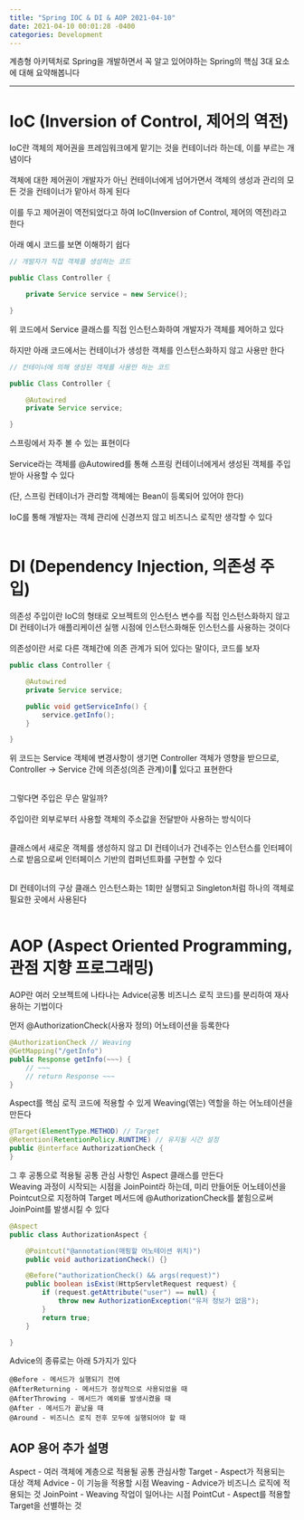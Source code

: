 ```yaml
---
title: "Spring IOC & DI & AOP 2021-04-10"
date: 2021-04-10 00:01:28 -0400
categories: Development
---
```


계층형 아키텍처로 Spring을 개발하면서 꼭 알고 있어야하는 Spring의 핵심 3대 요소에 대해 요약해봅니다
<hr/>

# IoC (Inversion of Control, 제어의 역전)
IoC란 객체의 제어권을 프레임워크에게 맡기는 것을 컨테이너라 하는데, 이를 부르는 개념이다<br><br>
객체에 대한 제어권이 개발자가 아닌 컨테이너에게 넘어가면서 객체의 생성과 관리의 모든 것을 컨테이너가 맡아서 하게 된다<br><br>
이를 두고 제어권이 역전되었다고 하여 IoC(Inversion of Control, 제어의 역전)라고 한다<br><br>
아래 예시 코드를 보면 이해하기 쉽다

```java
// 개발자가 직접 객체를 생성하는 코드 

public Class Controller {

    private Service service = new Service();

}
```
위 코드에서 Service 클래스를 직접 인스턴스화하여 개발자가 객체를 제어하고 있다<br><br>
하지만 아래 코드에서는 컨테이너가 생성한 객체를 인스턴스화하지 않고 사용만 한다

```java
// 컨테이너에 의해 생성된 객체를 사용만 하는 코드 

public Class Controller {

    @Autowired
    private Service service;

}
```

스프링에서 자주 볼 수 있는 표현이다<br><br>
Service라는 객체를 @Autowired를 통해 스프링 컨테이너에게서 생성된 객체를 주입받아 사용할 수 있다<br><br>
(단, 스프링 컨테이너가 관리할 객체에는 Bean이 등록되어 있어야 한다)<br><br>
IoC를 통해 개발자는 객체 관리에 신경쓰지 않고 비즈니스 로직만 생각할 수 있다<br><br>

# DI (Dependency Injection, 의존성 주입)
의존성 주입이란 IoC의 형태로 오브젝트의 인스턴스 변수를 직접 인스턴스화하지 않고 DI 컨테이너가 애플리케이션 실행 시점에 인스턴스화해둔 인스턴스를 사용하는 것이다<br><br>
의존성이란 서로 다른 객체간에 의존 관계가 되어 있다는 말이다, 코드를 보자 
```java
public class Controller {

    @Autowired
    private Service service;

    public void getServiceInfo() {
        service.getInfo();
    }

}
```
위 코드는 Service 객체에 변경사항이 생기면 Controller 객체가 영향을 받으므로, Controller -> Service 간에 의존성(의존 관계)이 있다고 표현한다<br><br>

그렇다면 주입은 무슨 말일까?<br><br>
주입이란 외부로부터 사용할 객체의 주소값을 전달받아 사용하는 방식이다<br><br>

클래스에서 새로운 객체를 생성하지 않고 DI 컨테이너가 건네주는 인스턴스를 인터페이스로 받음으로써 인터페이스 기반의 컴퍼넌트화를 구현할 수 있다<br><br>

DI 컨테이너의 구상 클래스 인스턴스화는 1회만 실행되고 Singleton처럼 하나의 객체로 필요한 곳에서 사용된다<br><br>

# AOP (Aspect Oriented Programming, 관점 지향 프로그래밍)

AOP란 여러 오브젝트에 나타나는 Advice(공통 비즈니스 로직 코드)를 분리하여 재사용하는 기법이다<br>

먼저 @AuthorizationCheck(사용자 정의) 어노테이션을 등록한다 <br>
```java
@AuthorizationCheck // Weaving
@GetMapping("/getInfo")
public Response getInfo(~~~) {
    // ~~~
    // return Response ~~~
}
```

Aspect를 핵심 로직 코드에 적용할 수 있게 Weaving(엮는) 역할을 하는 어노테이션을 만든다
```java
@Target(ElementType.METHOD) // Target
@Retention(RetentionPolicy.RUNTIME) // 유지될 시간 설정
public @interface AuthorizationCheck {
}
```

그 후 공통으로 적용될 공통 관심 사항인 Aspect 클래스를 만든다<br>
Weaving 과정이 시작되는 시점을 JoinPoint라 하는데, 미리 만들어둔 어노테이션을 Pointcut으로 지정하여 Target 메서드에 @AuthorizationCheck를 붙힘으로써 JoinPoint를 발생시킬 수 있다
```java
@Aspect
public class AuthorizationAspect {

    @Pointcut("@annotation(매핑할 어노테이션 위치)")
    public void authorizationCheck() {}

    @Before("authorizationCheck() && args(request)")
    public boolean isExist(HttpServletRequest request) {
        if (request.getAttribute("user") == null) {
            throw new AuthorizationException("유저 정보가 없음");
        }
        return true;
    }

}
```

Advice의 종류로는 아래 5가지가 있다<br>
```
@Before - 메서드가 실행되기 전에
@AfterReturning - 메서드가 정상적으로 사용되었을 때
@AfterThrowing - 메서드가 예외를 발생시켰을 때 
@After - 메서드가 끝났을 때
@Around - 비즈니스 로직 전후 모두에 실행되어야 할 때
```

## AOP 용어 추가 설명 
Aspect - 여러 객체에 계층으로 적용될 공통 관심사항 
Target - Aspect가 적용되는 대상 객체
Advice - 이 기능을 적용할 시점
Weaving - Advice가 비즈니스 로직에 적용되는 것
JoinPoint - Weaving 작업이 일어나는 시점 
PointCut - Aspect를 적용할 Target을 선별하는 것
<br>
